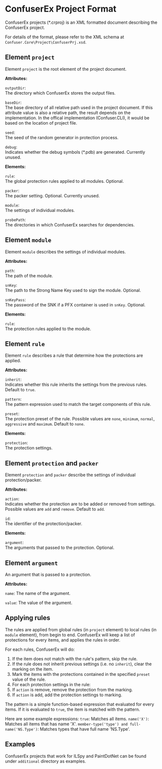 ConfuserEx Project Format
=======================

ConfuserEx projects (*.crproj) is an XML formatted document describing the ConfuserEx project.

For details of the format, please refer to the XML schema at `Confuser.Core\Project\ConfuserPrj.xsd`.

Element `project`
-----------------

Element `project` is the root element of the project document.

**Attributes:**

`outputDir`:  
The directory which ConfuserEx stores the output files.

`baseDir`:  
The base directory of all relative path used in the project document.
If this attribute value is also a relative path, the result depends on the implementation.
In the offical implementation (Confuser.CLI), it would be based on the location of project file.
 
`seed`:  
The seed of the random generator in protection process.

`debug`:  
Indicates whether the debug symbols (*.pdb) are generated.
Currently unused.

**Elements:**

`rule`:  
The global protection rules applied to all modules.
Optional.

`packer`:  
The packer setting.
Optional.
Currently unused.

`module`:  
The settings of individual modules.

`probePath`:  
The directories in which ConfuserEx searches for dependencies.


Element `module`
----------------

Element `module` describes the settings of individual modules.

**Attributes:**

`path`:  
The path of the module.

`snKey`:  
The path to the Strong Name Key used to sign the module.
Optional.

`snKeyPass`:  
The password of the SNK if a PFX container is used in `snKey`.
Optional.

**Elements:**

`rule`:  
The protection rules applied to the module.


Element `rule`
--------------

Element `rule` describes a rule that determine how the protections are applied.

**Attributes:**

`inherit`:  
Indicates whether this rule inherits the settings from the previous rules.
Default to `true`.

`pattern`:  
The pattern expression used to match the target components of this rule.

`preset`:  
The protection preset of the rule.
Possible values are `none`, `minimum`, `normal`, `aggressive` and `maximum`.
Default to `none`.

**Elements:**

`protection`:  
The protection settings.

Element `protection` and `packer`
---------------------------------

Element `protection` and `packer` describe the settings of individual protection/packer.

**Attributes:**

`action`:  
Indicates whether the protection are to be added or removed from settings.
Possible values are `add` and `remove`.
Default to `add`.

`id`:  
The identifier of the protection/packer.

**Elements:**

`argument`:  
The arguments that passed to the protection.
Optional.

Element `argument`
------------------

An argument that is passed to a protection.

**Attributes:**

`name`:
The name of the argument.

`value`:
The value of the argument.

Applying rules
--------------
The rules are applied from global rules (in `project` element) to local rules (in `module` element), from begin to end.
ConfuserEx will keep a list of protections for every items, and applies the rules in order.

For each rules, ConfuserEx will do:

1. If the item does not match with the rule's pattern, skip the rule.
2. If the rule does not inherit previous settings (i.e. no `inherit`), clear the marking on the item.
3. Mark the items with the protections contained in the specified `preset` value of the rule.
4. For each protection settings in the rule:
5. If `action` is remove, remove the protection from the marking.
6. If `action` is add, add the protection settings to marking.

The pattern is a simple function-based expression that evaluated for every items. If it is evaluated to `true`, the item is matched with the pattern.

Here are some example expressions:
`true`: Matches all items.
`name('X')`: Matches all items that has name 'X'.
`member-type('type') and full-name('NS.Type')`: Matches types that have full name 'NS.Type'.

Examples
----------------
ConfuserEx projects that work for ILSpy and PaintDotNet can be found under `additional` directory as examples.
